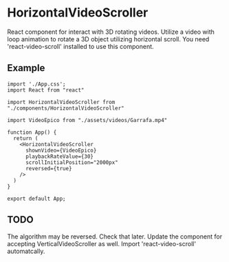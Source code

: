 # HorizontalVideoScroller
React component for interact with 3D rotating videos.
Utilize a video with loop animation to rotate a 3D object utilizing horizontal scroll. You need 'react-video-scroll' installed to use this component.

## Example

```
import './App.css';
import React from "react"

import HorizontalVideoScroller from "./components/HorizontalVideoScroller"

import VideoEpico from "./assets/videos/Garrafa.mp4"

function App() {
  return (
    <HorizontalVideoScroller 
      shownVideo={VideoEpico} 
      playbackRateValue={30} 
      scrollInitialPosition="2000px"
      reversed={true}
    />
  )
}

export default App;

```

## TODO
The algorithm may be reversed. Check that later.
Update the component for accepting VerticalVideoScroller as well.
Import 'react-video-scroll' automatcally.
